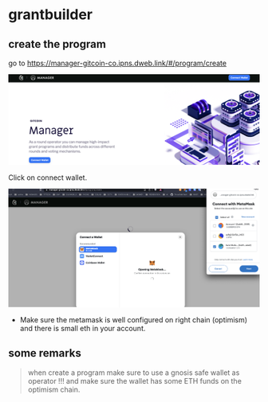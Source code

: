 # grantbuilder

## create the program

go to https://manager-gitcoin-co.ipns.dweb.link/#/program/create

![](img/connect_wallet.png)

Click on connect wallet.

![](img/builder_connect_wallet.png)

- Make sure the metamask is well configured on right chain (optimism) and there is small eth in your account.

## some remarks

> when create a program make sure to use a gnosis safe wallet as operator !!! and make sure the wallet has some ETH funds on the optimism chain.



